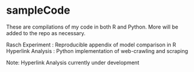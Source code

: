 # sampleCode

These are compilations of my code in both R and Python. More will be added to the repo as necessary. 

Rasch Experiment   : Reproducible appendix of model comparison in R 
Hyperlink Analysis : Python implementation of web-crawling and scraping

Note: Hyperlink Analysis currently under development
